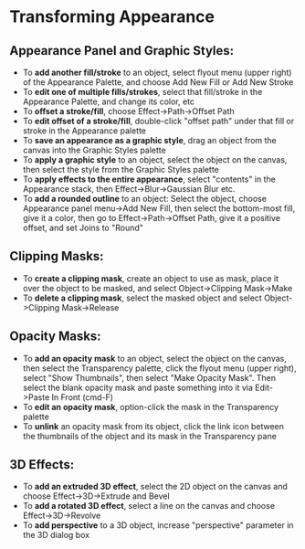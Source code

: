 # Transforming Appearance

## Appearance Panel and Graphic Styles:

* To **add another fill/stroke** to an object, select flyout menu (upper right) of the Appearance Palette, and choose Add New Fill or Add New Stroke
* To **edit one of multiple fills/strokes**, select that fill/stroke in the Appearance Palette, and change its color, etc
* To **offset a stroke/fill**, choose Effect->Path->Offset Path
* To **edit offset of a stroke/fill**, double-click "offset path" under that fill or stroke in the Appearance palette
* To **save an appearance as a graphic style**, drag an object from the canvas into the Graphic Styles palette
* To **apply a graphic style** to an object, select the object on the canvas, then select the style from the Graphic Styles palette
* To **apply effects to the entire appearance**, select "contents" in the Appearance stack, then Effect->Blur->Gaussian Blur etc.
* To **add a rounded outline** to an object: Select the object, choose Appearance panel menu->Add New Fill, then select the bottom-most fill, give it a color, then go to Effect->Path->Offset Path, give it a positive offset, and set Joins to "Round" 

## Clipping Masks:

* To **create a clipping mask**, create an object to use as mask, place it over the object to be masked, and select Object->Clipping Mask->Make
* To **delete a clipping mask**, select the masked object and select Object->Clipping Mask->Release

## Opacity Masks:

* To **add an opacity mask** to an object, select the object on the canvas, then select the Transparency palette, click the flyout menu (upper right), select "Show Thumbnails", then select "Make Opacity Mask".  Then select the blank opacity mask and paste something into it via Edit->Paste In Front (cmd-F)
* To **edit an opacity mask**, option-click the mask in the Transparency palette
* To **unlink** an opacity mask from its object, click the link icon between the thumbnails of the object and its mask in the Transparency pane 

## 3D Effects:

* To **add an extruded 3D effect**, select the 2D object on the canvas and choose Effect->3D->Extrude and Bevel
* To **add a rotated 3D effect**, select a line on the canvas and choose Effect->3D->Revolve
* To **add perspective** to a 3D object, increase "perspective" parameter in the 3D dialog box